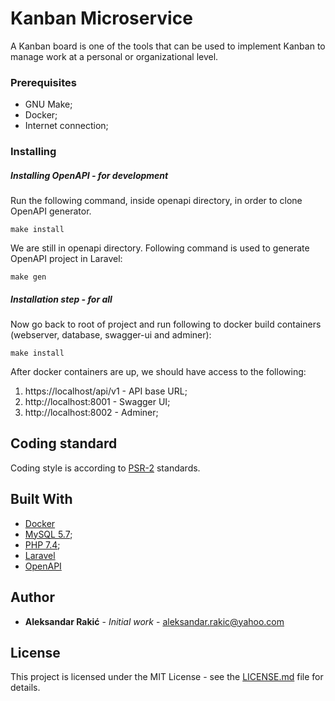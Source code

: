 # Kanban Microservice

A Kanban board is one of the tools that can be used to implement Kanban to manage work at a personal or organizational level.

### Prerequisites

* GNU Make;
* Docker;
* Internet connection;

### Installing 

##### Installing OpenAPI - for development

Run the following command, inside openapi directory, in order to clone OpenAPI generator.

```
make install
```

We are still in openapi directory. Following command is used to generate OpenAPI project in Laravel:

```
make gen
```

##### Installation step - for all

Now go back to root of project and run following to docker build containers (webserver, database, swagger-ui and adminer):

```
make install
```

After docker containers are up, we should have access to the following:

1) https://localhost/api/v1 - API base URL;
2) http://localhost:8001 - Swagger UI;
3) http://localhost:8002 - Adminer;

## Coding standard

Coding style is according to [PSR-2](https://www.php-fig.org/psr/psr-2/) standards.

## Built With

* [Docker](https://www.docker.com/)
* [MySQL 5.7](https://dev.mysql.com/doc/relnotes/mysql/5.7/en/);
* [PHP 7.4](https://www.php.net/ChangeLog-7.php#7.4);
* [Laravel](https://laravel.com/)
* [OpenAPI](https://swagger.io/specification/)

## Author

* **Aleksandar Rakić** - *Initial work* - [aleksandar.rakic@yahoo.com](mailto:aleksandar.rakic@yahoo.com)

## License

This project is licensed under the MIT License - see the [LICENSE.md](documentation/license.md) file for details.